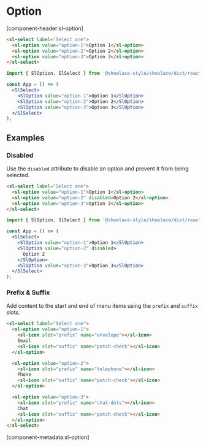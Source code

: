 # Option

[component-header:sl-option]

```html preview
<sl-select label="Select one">
  <sl-option value="option-1">Option 1</sl-option>
  <sl-option value="option-2">Option 2</sl-option>
  <sl-option value="option-3">Option 3</sl-option>
</sl-select>
```

```jsx react
import { SlOption, SlSelect } from '@shoelace-style/shoelace/dist/react';

const App = () => (
  <SlSelect>
    <SlOption value="option-1">Option 1</SlOption>
    <SlOption value="option-2">Option 2</SlOption>
    <SlOption value="option-3">Option 3</SlOption>
  </SlSelect>
);
```

## Examples

### Disabled

Use the `disabled` attribute to disable an option and prevent it from being selected.

```html preview
<sl-select label="Select one">
  <sl-option value="option-1">Option 1</sl-option>
  <sl-option value="option-2" disabled>Option 2</sl-option>
  <sl-option value="option-3">Option 3</sl-option>
</sl-select>
```

```jsx react
import { SlOption, SlSelect } from '@shoelace-style/shoelace/dist/react';

const App = () => (
  <SlSelect>
    <SlOption value="option-1">Option 1</SlOption>
    <SlOption value="option-2" disabled>
      Option 2
    </SlOption>
    <SlOption value="option-3">Option 3</SlOption>
  </SlSelect>
);
```

### Prefix & Suffix

Add content to the start and end of menu items using the `prefix` and `suffix` slots.

```html preview
<sl-select label="Select one">
  <sl-option value="option-1">
    <sl-icon slot="prefix" name="envelope"></sl-icon>
    Email
    <sl-icon slot="suffix" name="patch-check"></sl-icon>
  </sl-option>

  <sl-option value="option-2">
    <sl-icon slot="prefix" name="telephone"></sl-icon>
    Phone
    <sl-icon slot="suffix" name="patch-check"></sl-icon>
  </sl-option>

  <sl-option value="option-3">
    <sl-icon slot="prefix" name="chat-dots"></sl-icon>
    Chat
    <sl-icon slot="suffix" name="patch-check"></sl-icon>
  </sl-option>
</sl-select>
```

[component-metadata:sl-option]
